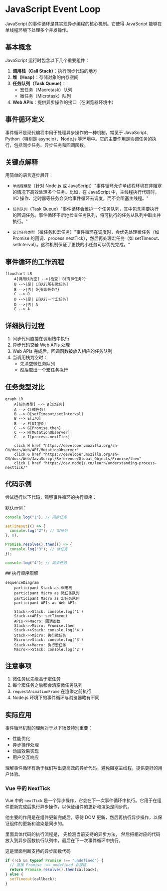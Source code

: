 # JavaScript Event Loop

JavaScript 的事件循环是其实现异步编程的核心机制。它使得 JavaScript 能够在单线程环境下处理多个并发操作。

## 基本概念

JavaScript 运行时包含以下几个重要组件：

1. **调用栈（Call Stack）**：执行同步代码的地方
2. **堆（Heap）**：存储对象的内存空间
3. **任务队列（Task Queue）**：
   - 宏任务（Macrotask）队列
   - 微任务（Microtask）队列
4. **Web APIs**：提供异步操作的接口（在浏览器环境中）

## 事件循环定义

事件循环是现代编程中用于处理异步操作的一种机制，常见于 JavaScript、Python（特别是 asyncio）、Node.js 等环境中。它的主要作用是协调任务的执行，包括同步任务、异步任务和回调函数。

## 关键点解释

用简单的语言逐步展开：

- `单线程模型`（针对 Node.js 或 JavaScript）"事件循环允许单线程环境在非阻塞的情况下高效处理多个任务。比如，在 JavaScript 中，主线程执行代码时，I/O 操作、定时器等任务会交给事件循环去调度，而不会阻塞主线程。"

- `任务队列`（Task Queue）"事件循环会维护一个任务队列，其中包含需要执行的回调任务。事件循环不断地检查任务队列，将可执行的任务从队列中取出并执行。"

- `区分任务类型`（微任务和宏任务）"事件循环在调度时，会优先处理微任务（如 Promise 的回调、process.nextTick），然后再处理宏任务（如 setTimeout、setInterval）。这种机制保证了更快的小任务可以优先完成。"

## 事件循环的工作流程

```mermaid
flowchart LR
    A[调用栈为空] -->|检查| B{有微任务?}
    B -->|是| C[执行所有微任务]
    B -->|否| D{有宏任务?}
    C --> D
    D -->|是| E[执行一个宏任务]
    D -->|否| A
    E --> A
```

## 详细执行过程

1. 同步代码直接在调用栈中执行
2. 异步代码交给 Web APIs 处理
3. Web APIs 完成后，回调函数被放入相应的任务队列
4. 当调用栈为空时：
   - 先清空微任务队列
   - 然后取出一个宏任务执行

## 任务类型对比

```mermaid
graph LR
    A[任务类型] --> B[宏任务]
    A --> C[微任务]
    B --> D[setTimeout/setInterval]
    B --> E[I/O]
    B --> F[UI渲染]
    C --> G[Promise.then]
    C --> H[MutationObserver]
    C --> I[process.nextTick]

    click H href "https://developer.mozilla.org/zh-CN/docs/Web/API/MutationObserver"
    click G href "https://developer.mozilla.org/zh-CN/docs/Web/JavaScript/Reference/Global_Objects/Promise/then"
    click I href "https://dev.nodejs.cn/learn/understanding-process-nexttick/"
```

## 代码示例

尝试运行以下代码，观察事件循环的执行顺序：

默认示例：

```javascript
console.log("1"); // 同步任务

setTimeout(() => {
  console.log("2"); // 宏任务
}, 0);

Promise.resolve().then(() => {
  console.log("3"); // 微任务
});

console.log("4"); // 同步任务
```

<script setup lang='ts'>
import { ref } from "vue";

const eventLoopLogs = ref<ILog[]>([]);

console.vlog = (...args) => {
  eventLoopLogs.value.push({
    name: "event loop",
    message: args.join(" "),
  });
};

console.vlog("1"); // 同步任务

setTimeout(() => {
  console.vlog("2"); // 宏任务
}, 0);

Promise.resolve().then(() => {
  console.vlog("3"); // 微任务
});

console.vlog("4"); // 同步任务
</script>
<Log :logs="eventLoopLogs" />
## 执行顺序图解

```mermaid
sequenceDiagram
    participant Stack as 调用栈
    participant Micro as 微任务队列
    participant Macro as 宏任务队列
    participant APIs as Web APIs

    Stack->>Stack: console.log('1')
    Stack->>APIs: setTimeout
    APIs->>Macro: 回调函数
    Stack->>Micro: Promise.then
    Stack->>Stack: console.log('4')
    Stack->>Micro: 执行微任务
    Micro->>Stack: console.log('3')
    Stack->>Macro: 执行宏任务
    Macro->>Stack: console.log('2')
```

## 注意事项

1. 微任务优先级高于宏任务
2. 每个宏任务之后都会清空微任务队列
3. `requestAnimationFrame` 在渲染之前执行
4. Node.js 环境下的事件循环与浏览器略有不同

## 实际应用

事件循环机制的理解对于以下场景特别重要：

- 性能优化
- 异步操作处理
- 动画效果实现
- 用户交互响应

理解事件循环有助于我们写出更高效的异步代码，避免阻塞主线程，提供更好的用户体验。

### Vue 中的 NextTick

Vue 中的 `nextTick` 是一个异步操作，它会在下一次事件循环中执行。它用于在组件更新完成后执行异步操作，以保证组件的更新和渲染是同步的。

他主要的作用是在组件更新完成后，等待 DOM 更新，然后再执行异步操作，以保证组件的更新和渲染是同步的。

里面具体代码的执行流程是， 先检测当前支持的异步方法， 然后把相对应的代码放入到异步函数执行队列中，最后在下一次事件循环中执行。

这是里面判断支持的异步函数代码

```javascript
if (!cb && typeof Promise !== "undefined") {
  // 直接 Promise !== undefined 会报错
  return Promise.resolve().then(callback);
} else {
  setTimeout(callback);
}
```
